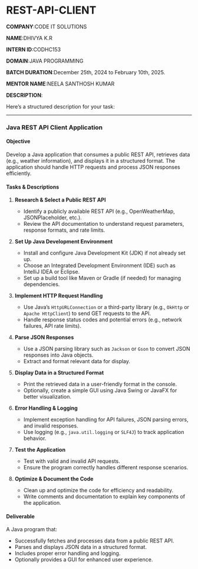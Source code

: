 # REST-API-CLIENT

**COMPANY**:CODE IT SOLUTIONS

**NAME**:DHIVYA K.R

**INTERN ID**:CODHC153

**DOMAIN**:JAVA PROGRAMMING 

**BATCH DURATION**:December 25th, 2024 to February 10th, 2025.

**MENTOR NAME**:NEELA SANTHOSH KUMAR 

**DESCRIPTION**:

Here’s a structured description for your task:  

---

### **Java REST API Client Application**  

#### **Objective**  
Develop a Java application that consumes a public REST API, retrieves data (e.g., weather information), and displays it in a structured format. The application should handle HTTP requests and process JSON responses efficiently.  

#### **Tasks & Descriptions**  

1. **Research & Select a Public REST API**  
   - Identify a publicly available REST API (e.g., OpenWeatherMap, JSONPlaceholder, etc.).  
   - Review the API documentation to understand request parameters, response formats, and rate limits.  

2. **Set Up Java Development Environment**  
   - Install and configure Java Development Kit (JDK) if not already set up.  
   - Choose an Integrated Development Environment (IDE) such as IntelliJ IDEA or Eclipse.  
   - Set up a build tool like Maven or Gradle (if needed) for managing dependencies.  

3. **Implement HTTP Request Handling**  
   - Use Java’s `HttpURLConnection` or a third-party library (e.g., `OkHttp` or `Apache HttpClient`) to send GET requests to the API.  
   - Handle response status codes and potential errors (e.g., network failures, API rate limits).  

4. **Parse JSON Responses**  
   - Use a JSON parsing library such as `Jackson` or `Gson` to convert JSON responses into Java objects.  
   - Extract and format relevant data for display.  

5. **Display Data in a Structured Format**  
   - Print the retrieved data in a user-friendly format in the console.  
   - Optionally, create a simple GUI using Java Swing or JavaFX for better visualization.  

6. **Error Handling & Logging**  
   - Implement exception handling for API failures, JSON parsing errors, and invalid responses.  
   - Use logging (e.g., `java.util.logging` or `SLF4J`) to track application behavior.  

7. **Test the Application**  
   - Test with valid and invalid API requests.  
   - Ensure the program correctly handles different response scenarios.  

8. **Optimize & Document the Code**  
   - Clean up and optimize the code for efficiency and readability.  
   - Write comments and documentation to explain key components of the application.  

#### **Deliverable**  
A Java program that:  
- Successfully fetches and processes data from a public REST API.  
- Parses and displays JSON data in a structured format.  
- Includes proper error handling and logging.  
- Optionally provides a GUI for enhanced user experience.  

